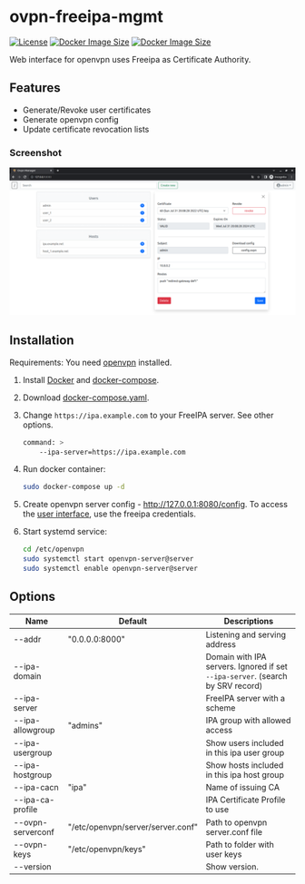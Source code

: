# ovpn-freeipa-mgmt

[![License](https://img.shields.io/github/license/STI26/ovpn-freeipa-mgmt)](LICENSE)
[![Docker Image Size](https://badgen.net/docker/size/imagelist/ovpn_freeipa_mgmt/latest-ui?icon=docker&label=image%20size)](https://hub.docker.com/r/imagelist/ovpn_freeipa_mgmt)
[![Docker Image Size](https://badgen.net/docker/size/imagelist/ovpn_freeipa_mgmt/latest-api?icon=docker&label=image%20size)](https://hub.docker.com/r/imagelist/ovpn_freeipa_mgmt)

Web interface for openvpn uses Freeipa as Certificate Authority.

## Features

- Generate/Revoke user certificates
- Generate openvpn config
- Update certificate revocation lists

### Screenshot

![Screenshot](https://github.com/STI26/ovpn-freeipa-mgmt/blob/master/demo_ui.png?raw=true)

## Installation

Requirements: You need [openvpn](https://openvpn.net/community-downloads/) installed.

1. Install [Docker](https://docs.docker.com/get-docker/) and [docker-compose](https://docs.docker.com/compose/install/).
2. Download [docker-compose.yaml](https://github.com/STI26/ovpn-freeipa-mgmt/blob/master/docker-compose.yaml).
3. Change `https://ipa.example.com` to your FreeIPA server. See other options.

    ```bash
    command: >
        --ipa-server=https://ipa.example.com
    ```

4. Run docker container:

    ```bash
    sudo docker-compose up -d
    ```

5. Create openvpn server config - http://127.0.0.1:8080/config. To access the [user interface](http://127.0.0.1:8080), use the freeipa credentials.
6. Start systemd service:

    ```bash
    cd /etc/openvpn
    sudo systemctl start openvpn-server@server
    sudo systemctl enable openvpn-server@server
    ```

## Options

| Name | Default | Descriptions |
|------|---------|--------------|
| --addr | "0.0.0.0:8000" | Listening and serving address |
| --ipa-domain |  | Domain with IPA servers. Ignored if set `--ipa-server`. (search by SRV record) |
| --ipa-server |  | FreeIPA server with a scheme |
| --ipa-allowgroup | "admins" | IPA group with allowed access |
| --ipa-usergroup |  | Show users included in this ipa user group |
| --ipa-hostgroup |  | Show hosts included in this ipa host group |
| --ipa-cacn | "ipa" | Name of issuing CA |
| --ipa-ca-profile |  | IPA Certificate Profile to use |
| --ovpn-serverconf | "/etc/openvpn/server/server.conf" | Path to openvpn server.conf file |
| --ovpn-keys | "/etc/openvpn/keys" | Path to folder with user keys |
| --version |  | Show version. |
